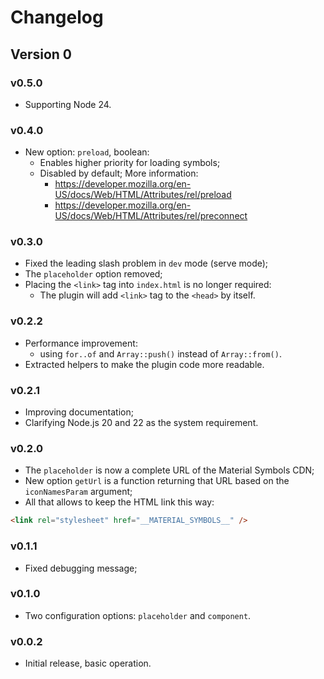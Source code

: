 # Changelog

## Version 0

### v0.5.0

- Supporting Node 24.

### v0.4.0

- New option: `preload`, boolean:
  - Enables higher priority for loading symbols;
  - Disabled by default; More information:
    - https://developer.mozilla.org/en-US/docs/Web/HTML/Attributes/rel/preload
    - https://developer.mozilla.org/en-US/docs/Web/HTML/Attributes/rel/preconnect

### v0.3.0

- Fixed the leading slash problem in `dev` mode (serve mode);
- The `placeholder` option removed;
- Placing the `<link>` tag into `index.html` is no longer required:
  - The plugin will add `<link>` tag to the `<head>` by itself.

### v0.2.2

- Performance improvement:
  - using `for..of` and `Array::push()` instead of `Array::from()`.
- Extracted helpers to make the plugin code more readable.

### v0.2.1

- Improving documentation;
- Clarifying Node.js 20 and 22 as the system requirement.

### v0.2.0

- The `placeholder` is now a complete URL of the Material Symbols CDN;
- New option `getUrl` is a function returning that URL based on
  the `iconNamesParam` argument;
- All that allows to keep the HTML link this way:

```html
<link rel="stylesheet" href="__MATERIAL_SYMBOLS__" />
```

### v0.1.1

- Fixed debugging message;

### v0.1.0

- Two configuration options: `placeholder` and `component`.

### v0.0.2

- Initial release, basic operation.
